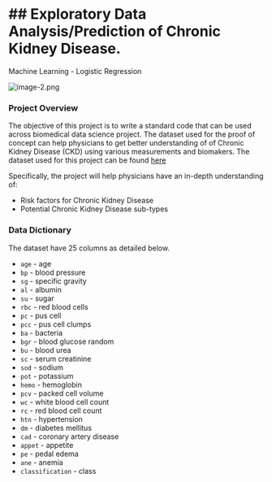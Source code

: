 # ## Exploratory Data Analysis/Prediction of Chronic Kidney Disease.

Machine Learning - Logistic Regression

<!-- ![image.png](attachment:image.png) -->

![image-2.png](attachment:image-2.png)

### Project Overview 
The objective of this project is to write a standard code that can be used across biomedical data science project. The dataset used for the proof of concept can help physicians to get better understanding of of Chronic Kidney Disease (CKD) using various measurements and biomakers.
The dataset used for this project can be found [here](https://archive.ics.uci.edu/ml/datasets/chronic_kidney_disease)

Specifically, the project will help physicians have an in-depth understanding of:
- Risk factors for Chronic Kidney Disease
- Potential Chronic Kidney Disease sub-types  

### Data Dictionary
The dataset have 25 columns as detailed below.<br>
- `age` - age <br>
- `bp` - blood pressure<br>
- `sg` - specific gravity<br>
- `al` - albumin<br>
- `su` - sugar<br>
- `rbc` - red blood cells<br>
-  `pc` - pus cell<br>
- `pcc` - pus cell clumps<br>
-  `ba` - bacteria<br>
- `bgr` - blood glucose random<br>
- `bu` - blood urea<br>
- `sc` - serum creatinine<br>
- `sod` - sodium<br>
- `pot` - potassium<br>
- `hemo` - hemoglobin <br>
- `pcv` - packed cell volume <br>
- `wc` - white blood cell count <br>
- `rc` - red blood cell count <br>
-  `htn` - hypertension <br>
- `dm` - diabetes mellitus <br>
- `cad` - coronary artery disease <br>
- `appet` - appetite <br>
- `pe` - pedal edema <br>
- `ane` - anemia <br>
- `classification` - class
